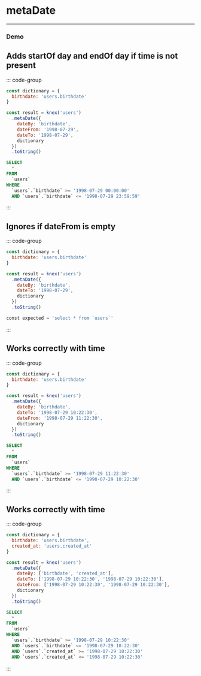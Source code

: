 <!-- This content is auto generated /scripts/writeUtilityDocs.ts  -->
# metaDate


--------
### Demo
## Adds startOf day and endOf day if time is not present
::: code-group
```js [Syntax]
const dictionary = {
  birthdate: 'users.birthdate'
}

const result = knex('users')
  .metaDate({
    dateBy: 'birthdate',
    dateFrom: '1998-07-29',
    dateTo: '1998-07-29',
    dictionary
  })
  .toString()
```
```sql [Output]
SELECT
  *
FROM
  `users`
WHERE
  `users`.`birthdate` >= '1998-07-29 00:00:00'
  AND `users`.`birthdate` <= '1998-07-29 23:59:59'
```
:::
## Ignores if dateFrom is empty
::: code-group
```js [Syntax]
const dictionary = {
  birthdate: 'users.birthdate'
}

const result = knex('users')
  .metaDate({
    dateBy: 'birthdate',
    dateTo: '1998-07-29',
    dictionary
  })
  .toString()
```
```sql [Output]
const expected = 'select * from `users`'
```
:::
## Works correctly with time
::: code-group
```js [Syntax]
const dictionary = {
  birthdate: 'users.birthdate'
}

const result = knex('users')
  .metaDate({
    dateBy: 'birthdate',
    dateTo: '1998-07-29 10:22:30',
    dateFrom: '1998-07-29 11:22:30',
    dictionary
  })
  .toString()
```
```sql [Output]
SELECT
  *
FROM
  `users`
WHERE
  `users`.`birthdate` >= '1998-07-29 11:22:30'
  AND `users`.`birthdate` <= '1998-07-29 10:22:30'
```
:::
## Works correctly with time
::: code-group
```js [Syntax]
const dictionary = {
  birthdate: 'users.birthdate',
  created_at: 'users.created_at'
}

const result = knex('users')
  .metaDate({
    dateBy: ['birthdate', 'created_at'],
    dateTo: ['1998-07-29 10:22:30', '1998-07-29 10:22:30'],
    dateFrom: ['1998-07-29 10:22:30', '1998-07-29 10:22:30'],
    dictionary
  })
  .toString()
```
```sql [Output]
SELECT
  *
FROM
  `users`
WHERE
  `users`.`birthdate` >= '1998-07-29 10:22:30'
  AND `users`.`birthdate` <= '1998-07-29 10:22:30'
  AND `users`.`created_at` >= '1998-07-29 10:22:30'
  AND `users`.`created_at` <= '1998-07-29 10:22:30'
```
:::